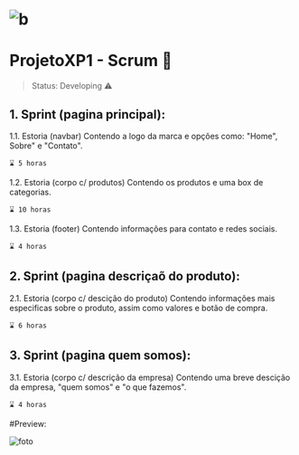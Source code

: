    
# ![b](https://user-images.githubusercontent.com/29720117/134586744-9435fe12-b65c-41b3-98e4-75ca0b56281e.png)

# ProjetoXP1 - Scrum 📅

> Status: Developing ⚠️

## 1. Sprint (pagina principal):

 1.1.   Estoria (navbar)
        Contendo a logo da marca e opçôes como: "Home", Sobre" e "Contato".
    
    ⌛ 5 horas
    
 1.2.    Estoria (corpo c/ produtos)
         Contendo os produtos e uma box de categorias.
 
    ⌛ 10 horas
    
 1.3.    Estoria (footer)
         Contendo informações para contato e redes sociais.
 
    ⌛ 4 horas
  
## 2. Sprint (pagina descriçaõ do produto):

 2.1.    Estoria (corpo c/ descição do produto)
         Contendo informações mais especificas sobre o produto, assim como valores e botão de compra.
   
    ⌛ 6 horas

## 3. Sprint (pagina quem somos):

 3.1.    Estoria (corpo c/ descrição da empresa)
         Contendo uma breve descição da empresa, "quem somos" e "o que fazemos".

    ⌛ 4 horas
    
 
#Preview:

![foto](https://user-images.githubusercontent.com/29720117/134586900-3c0a8192-1993-4dfa-80fb-206318baf632.png)
